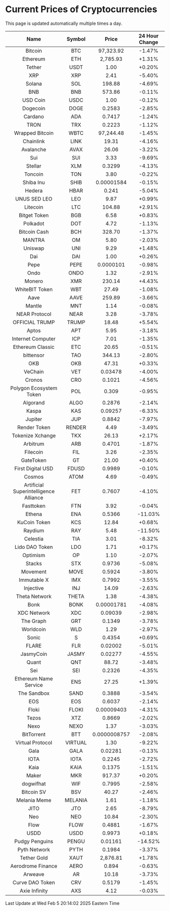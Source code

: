 # Current Prices of Cryptocurrencies
This page is updated automatically multiple times a day.

| Name | Symbol | Price | 24 Hour Change |
| :---: |:---:| :---: | :---: |
| Bitcoin | BTC | 97,323.92 | -1.47% |
| Ethereum | ETH | 2,785.93 | +1.31% |
| Tether | USDT | 1.00 | +0.20% |
| XRP | XRP | 2.41 | -5.40% |
| Solana | SOL | 198.88 | -4.69% |
| BNB | BNB | 573.86 | -0.11% |
| USD Coin | USDC | 1.00 | -0.12% |
| Dogecoin | DOGE | 0.2583 | -2.85% |
| Cardano | ADA | 0.7417 | -1.24% |
| TRON | TRX | 0.2223 | -1.12% |
| Wrapped Bitcoin | WBTC | 97,244.48 | -1.45% |
| Chainlink | LINK | 19.31 | -4.16% |
| Avalanche | AVAX | 26.06 | -3.22% |
| Sui | SUI | 3.33 | -9.69% |
| Stellar | XLM | 0.3299 | -4.13% |
| Toncoin | TON | 3.80 | -0.22% |
| Shiba Inu | SHIB | 0.00001584 | -0.15% |
| Hedera | HBAR | 0.241 | -5.04% |
| UNUS SED LEO | LEO | 9.87 | +0.99% |
| Litecoin | LTC | 104.88 | +2.91% |
| Bitget Token | BGB | 6.58 | +0.83% |
| Polkadot | DOT | 4.72 | -1.13% |
| Bitcoin Cash | BCH | 328.70 | -1.37% |
| MANTRA | OM | 5.80 | -2.03% |
| Uniswap | UNI | 9.29 | +1.48% |
| Dai | DAI | 1.00 | +0.26% |
| Pepe | PEPE | 0.0000101 | -0.98% |
| Ondo | ONDO | 1.32 | -2.91% |
| Monero | XMR | 230.14 | +4.43% |
| WhiteBIT Token | WBT | 27.49 | -1.08% |
| Aave | AAVE | 259.89 | -3.66% |
| Mantle | MNT | 1.14 | -0.08% |
| NEAR Protocol | NEAR | 3.28 | -3.78% |
| OFFICIAL TRUMP | TRUMP | 18.48 | +5.54% |
| Aptos | APT | 5.95 | -3.18% |
| Internet Computer | ICP | 7.01 | -1.35% |
| Ethereum Classic | ETC | 20.65 | -0.51% |
| bittensor | TAO | 344.13 | -2.80% |
| OKB | OKB | 47.31 | +0.33% |
| VeChain | VET | 0.03478 | -4.00% |
| Cronos | CRO | 0.1021 | -4.56% |
| Polygon Ecosystem Token | POL | 0.309 | -0.95% |
| Algorand | ALGO | 0.2876 | -2.14% |
| Kaspa | KAS | 0.09257 | -6.33% |
| Jupiter | JUP | 0.8842 | -7.97% |
| Render Token | RENDER | 4.49 | -3.49% |
| Tokenize Xchange | TKX | 26.13 | +2.17% |
| Arbitrum | ARB | 0.4701 | -1.87% |
| Filecoin | FIL | 3.26 | -2.35% |
| GateToken | GT | 21.00 | +0.40% |
| First Digital USD | FDUSD | 0.9989 | -0.10% |
| Cosmos | ATOM | 4.69 | -0.49% |
| Artificial Superintelligence Alliance | FET | 0.7607 | -4.10% |
| Fasttoken | FTN | 3.92 | -0.04% |
| Ethena | ENA | 0.5366 | -11.03% |
| KuCoin Token | KCS | 12.84 | +0.68% |
| Raydium | RAY | 5.48 | -11.50% |
| Celestia | TIA | 3.01 | -8.32% |
| Lido DAO Token | LDO | 1.71 | +0.17% |
| Optimism | OP | 1.10 | -2.07% |
| Stacks | STX | 0.9736 | -5.08% |
| Movement | MOVE | 0.5924 | -3.80% |
| Immutable X | IMX | 0.7992 | -3.55% |
| Injective | INJ | 14.09 | -2.63% |
| Theta Network | THETA | 1.38 | -4.38% |
| Bonk | BONK | 0.00001781 | -4.08% |
| XDC Network | XDC | 0.09039 | -2.98% |
| The Graph | GRT | 0.1349 | -3.78% |
| Worldcoin | WLD | 1.29 | -2.97% |
| Sonic | S | 0.4354 | +0.69% |
| FLARE | FLR | 0.02002 | -5.01% |
| JasmyCoin | JASMY | 0.02277 | -4.55% |
| Quant | QNT | 88.72 | -3.48% |
| Sei | SEI | 0.2326 | -4.35% |
| Ethereum Name Service | ENS | 27.25 | +1.39% |
| The Sandbox | SAND | 0.3888 | -3.54% |
| EOS | EOS | 0.6037 | -2.14% |
| Floki | FLOKI | 0.00009403 | -4.31% |
| Tezos | XTZ | 0.8669 | -2.02% |
| Nexo | NEXO | 1.37 | -3.03% |
| BitTorrent | BTT | 0.0000008757 | -2.08% |
| Virtual Protocol | VIRTUAL | 1.30 | -9.22% |
| Gala | GALA | 0.02281 | -0.13% |
| IOTA | IOTA | 0.2245 | -2.72% |
| Kaia | KAIA | 0.1375 | -1.51% |
| Maker | MKR | 917.37 | +0.20% |
| dogwifhat | WIF | 0.7995 | -2.58% |
| Bitcoin SV | BSV | 40.27 | -2.46% |
| Melania Meme | MELANIA | 1.61 | -1.18% |
| JITO | JTO | 2.65 | -8.79% |
| Neo | NEO | 10.84 | -2.30% |
| Flow | FLOW | 0.4881 | -1.67% |
| USDD | USDD | 0.9973 | +0.18% |
| Pudgy Penguins | PENGU | 0.01161 | -14.52% |
| Pyth Network | PYTH | 0.1984 | -3.37% |
| Tether Gold | XAUT | 2,876.81 | +1.78% |
| Aerodrome Finance | AERO | 0.894 | -0.63% |
| Arweave | AR | 10.18 | -3.73% |
| Curve DAO Token | CRV | 0.5179 | -1.45% |
| Axie Infinity | AXS | 4.12 | -0.03% |

Last Update at Wed Feb  5 20:14:02 2025 Eastern Time